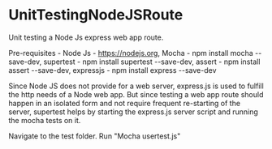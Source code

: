 # UnitTestingNodeJSRoute
Unit testing a Node Js express web app route.

Pre-requisites - Node Js - https://nodejs.org, Mocha - npm install mocha --save-dev, supertest - npm install supertest --save-dev, assert - npm install assert --save-dev, expressjs - npm install express --save-dev

Since Node JS does not provide for a web server, express.js is used to fulfill the http needs of a Node web app. But since testing a web app route should happen in an isolated form and not require frequent re-starting of the server, supertest helps by starting the express.js server script and running the mocha tests on it.

Navigate to the test folder. Run "Mocha usertest.js"
